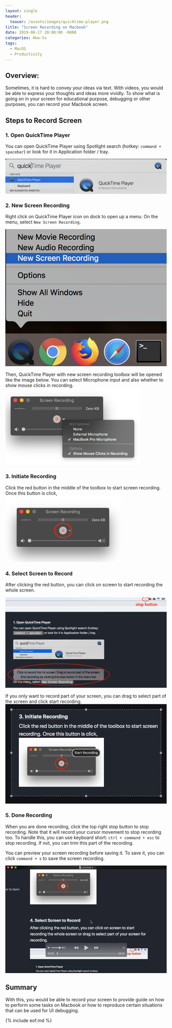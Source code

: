 ```yaml
---
layout: single
header:
  teaser: /assets/images/quicktime-player.png
title: "Screen Recording on Macbook"
date: 2019-06-17 20:00:00 -0800
categories: How-to
tags:
  - MacOS
  - Productivity
---
```

## Overview:
Sometimes, it is hard to convey your ideas via text. With videos, you would be able to express your thoughts and ideas more vividly. To show what is going on in your screen for educational purpose, debugging or other purposes, you can record your Macbook screen. 

## Steps to Record Screen
### 1. Open QuickTime Player 
You can open QuickTime Player using Spotlight search (hotkey: `command + spacebar`) or look for it in Application folder / tray.

![Spotlight Search QuickTime Player](/assets/images/2019-06-17-how-to-record-screen-on-macbook/macbook-screen-recording-spotlight-search-quicktime-player.png)

### 2. New Screen Recording
Right click on QuickTime Player icon on dock to open up a menu. On the menu, select `New Screen Recording`.

![QuickTime Player Create New Screen Recording](/assets/images/2019-06-17-how-to-record-screen-on-macbook/macbook-quicktime-player-create-new-screen-recording.png)

Then, QuickTime Player with new screen recording toolbox will be opened like the image below. You can select Microphone input and also whether to show mouse clicks in recording.
![QuickTime Player Screen Recording Toolbox](/assets/images/2019-06-17-how-to-record-screen-on-macbook/macbook-quicktime-player-new-screen-recording-toolbox.png)

### 3. Initiate Recording
Click the red button in the middle of the toolbox to start screen recording. Once this button is click,
![QuickTime Player Initiate Screen Recording](/assets/images/2019-06-17-how-to-record-screen-on-macbook/macbook-quicktime-player-initiate-new-screen-recording.png)

### 4. Select Screen to Record
After clicking the red button, you can click on screen to start recording the whole screen.

![QuickTime Player Select Screen For Recording](/assets/images/2019-06-17-how-to-record-screen-on-macbook/macbook-quicktime-player-select-screen-to-record.png)

If you only want to record part of your screen, you can drag to select part of the screen and click start recording.
![QuickTime Player Drag Select Screen For Partial Recording](/assets/images/2019-06-17-how-to-record-screen-on-macbook/macbook-quicktime-player-drag-select-screen-to-record.png)


### 5. Done Recording
When you are done recording, click the top right stop button to stop recording. Note that it will record your cursor movement to stop recording too. To handle this, you can use keyboard short: `ctrl + command + esc` to stop recording. If not, you can trim this part of the recording. 

You can preview your screen recording before saving it. To save it, you can click `command + s` to save the screen recording.  

![QuickTime Player Preview Screen Recording](/assets/images/2019-06-17-how-to-record-screen-on-macbook/macbook-quicktime-player-preview-screen-recording.png)

## Summary
With this, you would be able to record your screen to provide guide on how to perform some tasks on Macbook or how to reproduce certain situations that can be used for UI debugging. 

{% include eof.md %}